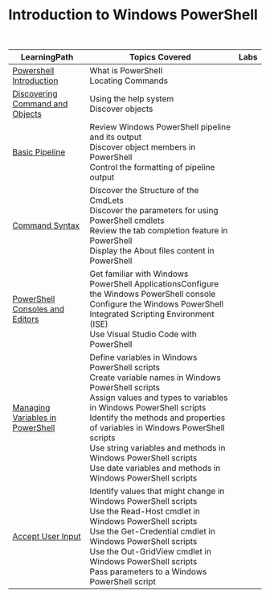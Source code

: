 # Introduction to Windows PowerShell

<br>

|LearningPath |Topics Covered |Labs|
|---|---|---|
|[Powershell Introduction](https://learn.microsoft.com/en-us/training/modules/introduction-to-powershell/)|What is PowerShell<br>Locating Commands||
|[Discovering Command and Objects](https://learn.microsoft.com/en-us/training/modules/discover-commands/)|Using the help system<br>Discover objects||
|[Basic Pipeline](https://learn.microsoft.com/en-us/training/modules/understand-windows-powershell-pipeline/)|Review Windows PowerShell pipeline and its output<br>Discover object members in PowerShell<br>Control the formatting of pipeline output||
|[Command Syntax](https://learn.microsoft.com/en-us/training/modules/understand-command-syntax-windows-powershell/)|Discover the Structure of the CmdLets<br>Discover the parameters for using PowerShell cmdlets<br>Review the tab completion feature in PowerShell<br>Display the About files content in PowerShell||
|[PowerShell Consoles and Editors](https://learn.microsoft.com/en-us/training/paths/get-started-windows-powershell/)|Get familiar with Windows PowerShell ApplicationsConfigure the Windows PowerShell console<br>Configure the Windows PowerShell Integrated Scripting Environment (ISE)<br>Use Visual Studio Code with PowerShell||
|[Managing Variables in PowerShell](https://learn.microsoft.com/en-us/training/modules/manage-variables-windows-powershell-scripts/)|Define variables in Windows PowerShell scripts<br>Create variable names in Windows PowerShell scripts<br>Assign values and types to variables in Windows PowerShell scripts<br>Identify the methods and properties of variables in Windows PowerShell scripts<br>Use string variables and methods in Windows PowerShell scripts<br>Use date variables and methods in Windows PowerShell scripts||
|[Accept User Input](https://learn.microsoft.com/en-us/training/modules/use-methods-to-accept-user-inputs-windows-powershell-scripts/)|Identify values that might change in Windows PowerShell scripts<br>Use the Read-Host cmdlet in Windows PowerShell scripts<br>Use the Get-Credential cmdlet in Windows PowerShell scripts<br>Use the Out-GridView cmdlet in Windows PowerShell scripts<br>Pass parameters to a Windows PowerShell script||








